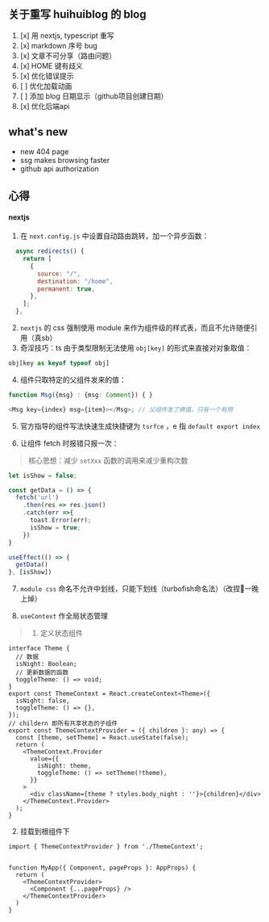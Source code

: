 ## 关于重写 huihuiblog 的 blog

1. [x] 用 nextjs, typescript 重写
2. [x] markdown 序号 bug
3. [x] 文章不可分享（路由问题）
4. [x] HOME 键有歧义
5. [x] 优化错误提示
6. [ ] 优化加载动画
7. [ ] 添加 blog 日期显示（github项目创建日期）
8. [x] 优化后端api

## what's new
- new 404 page
- ssg makes browsing faster 
- github api authorization

## 心得
#### nextjs
1. 在 `next.config.js` 中设置自动路由跳转，加一个异步函数：
```js
  async redirects() {
    return [
      {
        source: "/",
        destination: "/home",
        permanent: true,
      },
    ];
  },
 ```
2. `nextjs` 的 css 强制使用 module 来作为组件级的样式表，而且不允许随便引用（真sb）
3. 奇淫技巧：ts 由于类型限制无法使用 `obj[key]` 的形式来直接对对象取值：
```ts
obj[key as keyof typeof obj]
```
4. 组件只取特定的父组件发来的值：
```ts
function Msg({msg} : {msg: Comment}) { }

<Msg key={index} msg={item}></Msg>; // 父组件发了俩值，只有一个有用
```
5. 官方指导的组件写法快速生成快捷键为 `tsrfce` ，e 指 `default export index`

6. 让组件 fetch 时报错只报一次：
> 核心思想：减少 `setXxx` 函数的调用来减少重构次数
```ts
let isShow = false;

const getData = () => {
  fetch('url')
    .then(res => res.json()
    .catch(err =>{
      toast.Error(err);
      isShow = true;
    })
}

useEffect(() => {
  getData()
}, [isShow])
```

7. `module css` 命名不允许中划线，只能下划线（turbofish命名法）（改捏🐎一晚上焯）

8. `useContext` 作全局状态管理
> 1. 定义状态组件
```tsx
interface Theme {
  // 数据
  isNight: Boolean;
  // 更新数据的函数
  toggleTheme: () => void;
}
export const ThemeContext = React.createContext<Theme>({
  isNight: false,
  toggleTheme: () => {},
});
// childern 即所有共享状态的子组件
export const ThemeContextProvider = ({ children }: any) => {
  const [theme, setTheme] = React.useState(false);
  return (
    <ThemeContext.Provider
      value={{
        isNight: theme,
        toggleTheme: () => setTheme(!theme),
      }}
    >
      <div className={theme ? styles.body_night : ''}>{children}</div>
    </ThemeContext.Provider>
  );
}
```

2. 挂载到根组件下
```tsx
import { ThemeContextProvider } from './ThemeContext';


function MyApp({ Component, pageProps }: AppProps) {
  return (
    <ThemeContextProvider>
      <Component {...pageProps} />
    </ThemeContextProvider>
  )
}
```
